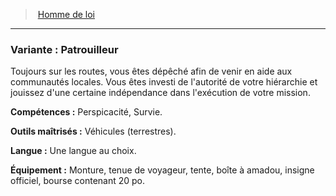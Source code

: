 ﻿---
!SubBackgroundItem
Abilities: Perspicacité, Survie.
MasteredTools: Véhicules (terrestres).
MasteredLanguages: Une langue au choix.
Equipment: Monture, tenue de voyageur, tente, boîte à amadou, insigne officiel, bourse contenant 20 po.
Id: background_hommedeloi_hd.md#variante--patrouilleur
ParentLink: background_hommedeloi_hd.md#homme-de-loi
Name: 'Variante : Patrouilleur'
ParentName: Homme de loi
NameLevel: 3
Attributes: {}
---
> [Homme de loi](hd_background_hommedeloi.md)

---

### Variante : Patrouilleur

Toujours sur les routes, vous êtes dépêché afin de venir en aide aux communautés locales. Vous êtes investi de l'autorité de votre hiérarchie et jouissez d'une certaine indépendance dans l'exécution de votre mission.

**Compétences :** Perspicacité, Survie.

**Outils maîtrisés :** Véhicules (terrestres).

**Langue :** Une langue au choix.

**Équipement :** Monture, tenue de voyageur, tente, boîte à amadou, insigne officiel, bourse contenant 20 po.

